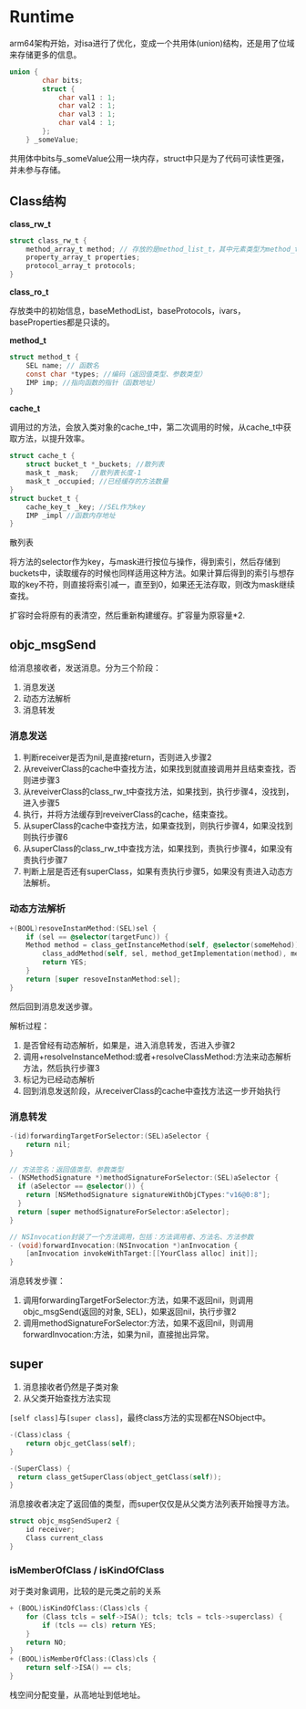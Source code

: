 # Runtime

arm64架构开始，对isa进行了优化，变成一个共用体(union)结构，还是用了位域来存储更多的信息。

```objectivec
union {
        char bits;
        struct {
            char val1 : 1;
            char val2 : 1;
            char val3 : 1;
            char val4 : 1;
        };
    } _someValue;
```

共用体中bits与_someValue公用一块内存，struct中只是为了代码可读性更强，并未参与存储。

## Class结构

**class_rw_t**

```objectivec
struct class_rw_t {
	method_array_t method; // 存放的是method_list_t，其中元素类型为method_t
	property_array_t properties;
	protocol_array_t protocols;
}
```

**class_ro_t**

存放类中的初始信息，baseMethodList，baseProtocols，ivars，baseProperties都是只读的。

**method_t**

```objectivec
struct method_t {
	SEL name; // 函数名
	const char *types; //编码（返回值类型、参数类型）
	IMP imp; //指向函数的指针（函数地址）
}
```

**cache_t**

调用过的方法，会放入类对象的cache_t中，第二次调用的时候，从cache_t中获取方法，以提升效率。

```objectivec
struct cache_t {
	struct bucket_t *_buckets; //散列表
	mask_t _mask;	//散列表长度-1 
	mask_t _occupied; //已经缓存的方法数量
}
struct bucket_t {
	cache_key_t _key; //SEL作为key
	IMP _impl //函数内存地址
}
```

散列表

将方法的selector作为key，与mask进行按位与操作，得到索引，然后存储到buckets中，读取缓存的时候也同样适用这种方法。如果计算后得到的索引与想存取的key不符，则直接将索引减一，直至到0，如果还无法存取，则改为mask继续查找。

扩容时会将原有的表清空，然后重新构建缓存。扩容量为原容量*2.

## objc_msgSend

给消息接收者，发送消息。分为三个阶段：

1. 消息发送
2. 动态方法解析
3. 消息转发

### 消息发送

1. 判断receiver是否为nil,是直接return，否则进入步骤2
2. 从reveiverClass的cache中查找方法，如果找到就直接调用并且结束查找，否则进步骤3
3. 从reveiverClass的class_rw_t中查找方法，如果找到，执行步骤4，没找到，进入步骤5
4. 执行，并将方法缓存到reveiverClass的cache，结束查找。
5. 从superClass的cache中查找方法，如果查找到，则执行步骤4，如果没找到则执行步骤6
6. 从superClass的class_rw_t中查找方法，如果找到，责执行步骤4，如果没有责执行步骤7
7. 判断上层是否还有superClass，如果有责执行步骤5，如果没有责进入动态方法解析。

### 动态方法解析

```objectivec
+(BOOL)resoveInstanMethod:(SEL)sel {
	if (sel == @selector(targetFunc)) {
    Method method = class_getInstanceMethod(self, @selector(someMehod));
		class_addMethod(self, sel, method_getImplementation(method), method_getTypeEncoding(method));
		return YES;
	} 
	return [super resoveInstanMethod:sel];
}
```

然后回到消息发送步骤。

解析过程：

1. 是否曾经有动态解析，如果是，进入消息转发，否进入步骤2
2. 调用+resolveInstanceMethod:或者+resolveClassMethod:方法来动态解析方法，然后执行步骤3
3. 标记为已经动态解析
4. 回到消息发送阶段，从receiverClass的cache中查找方法这一步开始执行

### 消息转发

```objectivec
-(id)forwardingTargetForSelector:(SEL)aSelector {
	return nil;
}

// 方法签名：返回值类型、参数类型
- (NSMethodSignature *)methodSignatureForSelector:(SEL)aSelector {
  if (aSelector == @selector()) {
    return [NSMethodSignature signatureWithObjCTypes:"v16@0:8"];
  }
  return [super methodSignatureForSelector:aSelector];
}

// NSInvocation封装了一个方法调用，包括：方法调用者、方法名、方法参数
- (void)forwardInvocation:(NSInvocation *)anInvocation {
	[anInvocation invokeWithTarget:[[YourClass alloc] init]];
}
```

消息转发步骤：

1. 调用forwardingTargetForSelector:方法，如果不返回nil，则调用objc_msgSend(返回的对象, SEL)，如果返回nil，执行步骤2
2. 调用methodSignatureForSelector:方法，如果不返回nil，则调用forwardInvocation:方法，如果为nil，直接抛出异常。

## super

1. 消息接收者仍然是子类对象
2. 从父类开始查找方法实现

`[self class]`与`[super class]`，最终class方法的实现都在NSObject中。

```objectivec
-(Class)class {
 	return objc_getClass(self);
}

-(SuperClass) {
  return class_getSuperClass(object_getClass(self));
}
```

消息接收者决定了返回值的类型，而super仅仅是从父类方法列表开始搜寻方法。

```objectivec
struct objc_msgSendSuper2 {
	id receiver;
	Class current_class
}
```

### isMemberOfClass / isKindOfClass

对于类对象调用，比较的是元类之前的关系

```objectivec
+ (BOOL)isKindOfClass:(Class)cls {
    for (Class tcls = self->ISA(); tcls; tcls = tcls->superclass) {
        if (tcls == cls) return YES;
    }
    return NO;
}
+ (BOOL)isMemberOfClass:(Class)cls {
    return self->ISA() == cls;
}
```

栈空间分配变量，从高地址到低地址。


